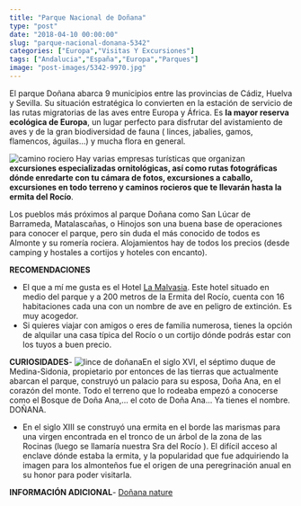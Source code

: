 ```yaml
---
title: "Parque Nacional de Doñana"
type: "post"
date: "2018-04-10 00:00:00"
slug: "parque-nacional-donana-5342"
categories: ["Europa","Visitas Y Excursiones"]
tags: ["Andalucia","España","Europa","Parques"]
image: "post-images/5342-9970.jpg"
---
```


El parque Doñana abarca 9 municipios entre las provincias de Cádiz, Huelva y Sevilla. Su situación estratégica lo convierten en la estación de servicio de las rutas migratorias de las aves entre Europa y África. Es **la mayor reserva ecológica de Europa**, un lugar perfecto para disfrutar del avistamiento de aves y de la gran biodiversidad de fauna ( linces, jabalies, gamos, flamencos, águilas...) y mucha flora en general.  
  
![camino rociero](post-images/5342-9970.jpg "camino rociero") Hay varias empresas turísticas que organizan **excursiones especializadas ornitológicas, así como rutas fotográficas dónde enredarte con tu cámara de fotos, excursiones a caballo, excursiones en todo terreno y caminos rocieros que te llevarán hasta la ermita del Rocío**.  
  
Los pueblos más próximos al parque Doñana como San Lúcar de Barrameda, Matalascañas, o Hinojos son una buena base de operaciones para conocer el parque, pero sin duda el más conocido de todos es Almonte y su romería rociera. Alojamientos hay de todos los precios (desde camping y hostales a cortijos y hoteles con encanto).  
  
   
  
   
  
**RECOMENDACIONES**

- El que a mí me gusta es el Hotel [La Malvasia](http://www.booking.com/hotel/es/la-malvasia.html?aid=1294466&no_rooms=1&group_adults=1). Este hotel situado en medio del parque y a 200 metros de la Ermita del Rocío, cuenta con 16 habitaciones cada una con un nombre de ave en peligro de extinción. Es muy acogedor.
- Si quieres viajar con amigos o eres de familia numerosa, tienes la opción de alquilar una casa típica del Rocío o un cortijo dónde podrás estar con los tuyos a buen precio.

**CURIOSIDADES**- ![lince de doñana](post-images/5342-9971.jpg "lince de doñana")En el siglo XVI, el séptimo duque de Medina-Sidonia, propietario por entonces de las tierras que actualmente abarcan el parque, construyó un palacio para su esposa, Doña Ana, en el corazón del monte. Todo el terreno que lo rodeaba empezó a conocerse como el Bosque de Doña Ana,... el coto de Doña Ana... Ya tienes el nombre. DOÑANA.
- En el siglo XIII se construyó una ermita en el borde las marismas para una virgen encontrada en el tronco de un árbol de la zona de las Rocinas (luego se llamaría nuestra Sra del Rocío ). El difícil acceso al enclave dónde estaba la ermita, y la popularidad que fue adquiriendo la imagen para los almonteños fue el origen de una peregrinación anual en su honor para poder visitarla.

**INFORMACIÓN ADICIONAL**- [Doñana nature](http://www.donana-nature.com)